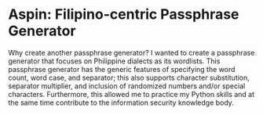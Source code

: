 # Aspin: Filipino-centric Passphrase Generator
Why create another passphrase generator? 
I wanted to create a passphrase generator that focuses on Philippine dialects as its wordlists. This passphrase generator has the generic features of specifying the word count, word case, and separator; this also supports character substitution, separator multiplier, and inclusion of randomized numbers and/or special characters.
Furthermore, this allowed me to practice my Python skills and at the same time contribute to the information security knowledge body.
